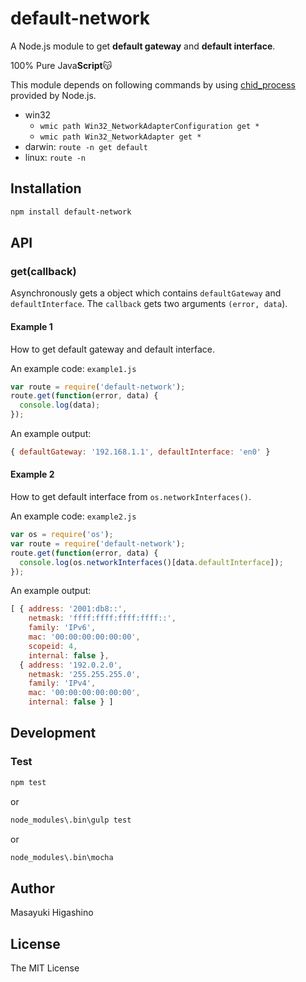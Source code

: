 # default-network

A Node.js module to get **default gateway** and **default interface**.

100% Pure Java**Script**😽

This module depends on following commands by using [chid_process](https://nodejs.org/api/child_process.html) provided by Node.js.

- win32
	- `wmic path Win32_NetworkAdapterConfiguration get *`
	- `wmic path Win32_NetworkAdapter get *`
- darwin: `route -n get default`
- linux: `route -n`

## Installation

```bash
npm install default-network
```

## API

### get(callback)

Asynchronously gets a object which contains `defaultGateway` and `defaultInterface`. The `callback` gets two arguments `(error, data`).

#### Example 1

How to get default gateway and default interface.

An example code: `example1.js`

```js
var route = require('default-network');
route.get(function(error, data) {
  console.log(data);
});
```

An example output:

```js
{ defaultGateway: '192.168.1.1', defaultInterface: 'en0' }
```

#### Example 2

How to get default interface from `os.networkInterfaces()`.

An example code: `example2.js`

```js
var os = require('os');
var route = require('default-network');
route.get(function(error, data) {
  console.log(os.networkInterfaces()[data.defaultInterface]);
});
```

An example output:

```js
[ { address: '2001:db8::',
    netmask: 'ffff:ffff:ffff:ffff::',
    family: 'IPv6',
    mac: '00:00:00:00:00:00',
    scopeid: 4,
    internal: false },
  { address: '192.0.2.0',
    netmask: '255.255.255.0',
    family: 'IPv4',
    mac: '00:00:00:00:00:00',
    internal: false } ]
```

## Development

### Test

```bash
npm test
```

or

```bash
node_modules\.bin\gulp test
```

or

```bash
node_modules\.bin\mocha
```

## Author

Masayuki Higashino

## License

The MIT License
